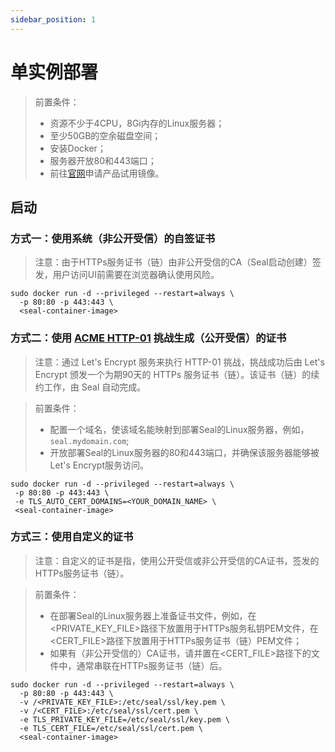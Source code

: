 ```yaml
---
sidebar_position: 1
---
```



# 单实例部署

> 前置条件：
> - 资源不少于4CPU，8Gi内存的Linux服务器；
> - 至少50GB的空余磁盘空间；
> - 安装Docker；
> - 服务器开放80和443端口；
> - 前往[官网](https://seal.io/trial.html)申请产品试用镜像。

## 启动

### 方式一：使用系统（非公开受信）的自签证书

> 注意：由于HTTPs服务证书（链）由非公开受信的CA（Seal启动创建）签发，用户访问UI前需要在浏览器确认使用风险。

```shell
sudo docker run -d --privileged --restart=always \
  -p 80:80 -p 443:443 \
  <seal-container-image>
```

### 方式二：使用 [ACME HTTP-01](https://letsencrypt.org/docs/challenge-types/#http-01-challenge) 挑战生成（公开受信）的证书

> 注意：通过 Let's Encrypt 服务来执行 HTTP-01 挑战，挑战成功后由 Let's Encrypt 颁发一个为期90天的 HTTPs 服务证书（链）。该证书（链）的续约工作，由 Seal 自动完成。

> 前置条件：
> - 配置一个域名，使该域名能映射到部署Seal的Linux服务器，例如，`seal.mydomain.com`;
> - 开放部署Seal的Linux服务器的80和443端口，并确保该服务器能够被Let's Encrypt服务访问。

```shell
sudo docker run -d --privileged --restart=always \
 -p 80:80 -p 443:443 \
 -e TLS_AUTO_CERT_DOMAINS=<YOUR_DOMAIN_NAME> \
 <seal-container-image>
```

### 方式三：使用自定义的证书

> 注意：自定义的证书是指，使用公开受信或非公开受信的CA证书，签发的HTTPs服务证书（链）。

> 前置条件：
> - 在部署Seal的Linux服务器上准备证书文件，例如，在<PRIVATE_KEY_FILE>路径下放置用于HTTPs服务私钥PEM文件，在<CERT_FILE>路径下放置用于HTTPs服务证书（链）PEM文件；
> - 如果有（非公开受信的）CA证书，请并置在<CERT_FILE>路径下的文件中，通常串联在HTTPs服务证书（链）后。

```shell
sudo docker run -d --privileged --restart=always \
  -p 80:80 -p 443:443 \
  -v /<PRIVATE_KEY_FILE>:/etc/seal/ssl/key.pem \
  -v /<CERT_FILE>:/etc/seal/ssl/cert.pem \
  -e TLS_PRIVATE_KEY_FILE=/etc/seal/ssl/key.pem \
  -e TLS_CERT_FILE=/etc/seal/ssl/cert.pem \
  <seal-container-image>
```
